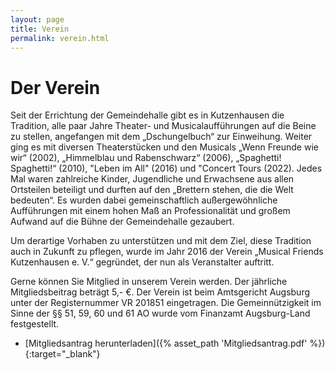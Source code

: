 ```yaml
---
layout: page
title: Verein
permalink: verein.html
---
```


# Der Verein

Seit der Errichtung der Gemeindehalle gibt es in Kutzenhausen die Tradition, alle paar Jahre Theater- und Musicalaufführungen auf die Beine zu stellen, angefangen mit dem „Dschungelbuch“ zur Einweihung. Weiter ging es mit diversen Theaterstücken und den Musicals „Wenn Freunde wie wir“ (2002), „Himmelblau und Rabenschwarz“ (2006), „Spaghetti! Spaghetti!“ (2010), "Leben im All" (2016) und "Concert Tours (2022). Jedes Mal waren zahlreiche Kinder, Jugendliche und Erwachsene aus allen Ortsteilen beteiligt und durften auf den „Brettern stehen, die die Welt bedeuten“. Es wurden dabei gemeinschaftlich außergewöhnliche Aufführungen mit einem hohen Maß an Professionalität und großem Aufwand auf die Bühne der Gemeindehalle gezaubert.

Um derartige Vorhaben zu unterstützen und mit dem Ziel, diese Tradition auch in Zukunft zu pflegen, wurde im Jahr 2016 der Verein „Musical Friends Kutzenhausen e. V.“ gegründet, der nun als Veranstalter auftritt.

Gerne können Sie Mitglied in unserem Verein werden. Der jährliche Mitgliedsbeitrag beträgt 5,- €. Der Verein ist beim Amtsgericht Augsburg unter der Registernummer VR 201851 eingetragen. Die Gemeinnützigkeit im Sinne der §§ 51, 59, 60 und 61 AO wurde vom Finanzamt Augsburg-Land festgestellt.

* [Mitgliedsantrag herunterladen]({% asset_path 'Mitgliedsantrag.pdf' %}){:target="_blank"}
